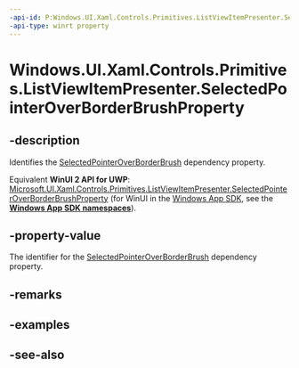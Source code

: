 ```yaml
---
-api-id: P:Windows.UI.Xaml.Controls.Primitives.ListViewItemPresenter.SelectedPointerOverBorderBrushProperty
-api-type: winrt property
---
```


<!-- Property syntax
public Windows.UI.Xaml.DependencyProperty SelectedPointerOverBorderBrushProperty { get; }
-->

# Windows.UI.Xaml.Controls.Primitives.ListViewItemPresenter.SelectedPointerOverBorderBrushProperty

## -description
Identifies the [SelectedPointerOverBorderBrush](listviewitempresenter_selectedpointeroverborderbrush.md) dependency property.

Equivalent **WinUI 2 API for UWP**: [Microsoft.UI.Xaml.Controls.Primitives.ListViewItemPresenter.SelectedPointerOverBorderBrushProperty](/windows/winui/api/microsoft.ui.xaml.controls.primitives.listviewitempresenter.selectedpointeroverborderbrushproperty) (for WinUI in the [Windows App SDK](/windows/apps/windows-app-sdk/), see the **[Windows App SDK namespaces](/windows/windows-app-sdk/api/winrt/)**).

## -property-value
The identifier for the [SelectedPointerOverBorderBrush](listviewitempresenter_selectedpointeroverborderbrush.md) dependency property.

## -remarks

## -examples

## -see-also
